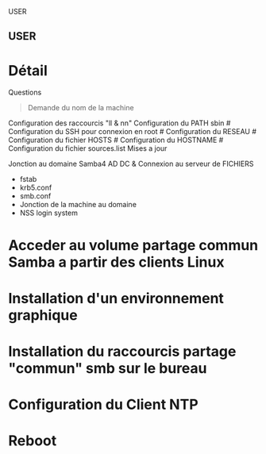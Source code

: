 USER
## USER

# Détail

Questions 

> Demande du nom de la machine 

Configuration des raccourcis "ll & nn" 
Configuration du PATH sbin #
Configuration du SSH pour connexion en root #
Configuration du RESEAU #
Configuration du fichier HOSTS #
Configuration du HOSTNAME #
Configuration du fichier sources.list
Mises a jour

Jonction au domaine Samba4 AD DC & Connexion au serveur de FICHIERS
- fstab
- krb5.conf
- smb.conf
- Jonction de la machine au domaine
- NSS login system

# Acceder au volume partage commun Samba a partir des clients Linux  #
# Installation d'un environnement graphique #
# Installation du raccourcis partage "commun" smb sur le bureau #

# Configuration du Client NTP #
# Reboot #